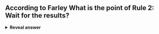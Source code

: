 ## According to Farley What is the point of Rule 2: Wait for the results?
<details>
<summary><b>Reveal answer</b></summary>
Those who make changes are there ready to fix problems immediately
</details>
